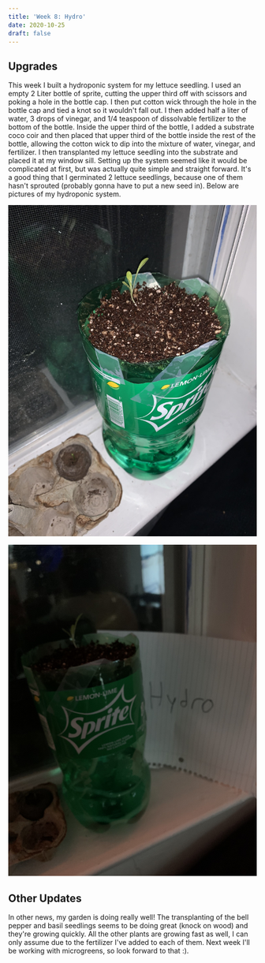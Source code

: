 ```yaml
---
title: 'Week 8: Hydro'
date: 2020-10-25
draft: false
---
```


## [](#header-1)Upgrades
This week I built a hydroponic system for my lettuce seedling. I used an empty 2 Liter bottle of sprite, cutting the upper third off with scissors and poking a hole in the bottle cap. I then put cotton wick through the hole in the bottle cap and tied a knot so it wouldn't fall out. I then added half a liter of water, 3 drops of vinegar, and 1/4 teaspoon of dissolvable fertilizer to the bottom of the bottle. Inside the upper third of the bottle, I added a substrate coco coir and then placed that upper third of the bottle inside the rest of the bottle, allowing the cotton wick to dip into the mixture of water, vinegar, and fertilizer. I then transplanted my lettuce seedling into the substrate and placed it at my window sill. Setting up the system seemed like it would be complicated at first, but was actually quite simple and straight forward. It's a good thing that I germinated 2 lettuce seedlings, because one of them hasn't sprouted (probably gonna have to put a new seed in). Below are pictures of my hydroponic system.

![](/assets/2020-10-25-Week-8/1.jpg)

![](/assets/2020-10-25-Week-8/2.jpg)

## [](#header-2)Other Updates
In other news, my garden is doing really well! The transplanting of the bell pepper and basil seedlings seems to be doing great (knock on wood) and they're growing quickly. All the other plants are growing fast as well, I can only assume due to the fertilizer I've added to each of them. Next week I'll be working with microgreens, so look forward to that :).
